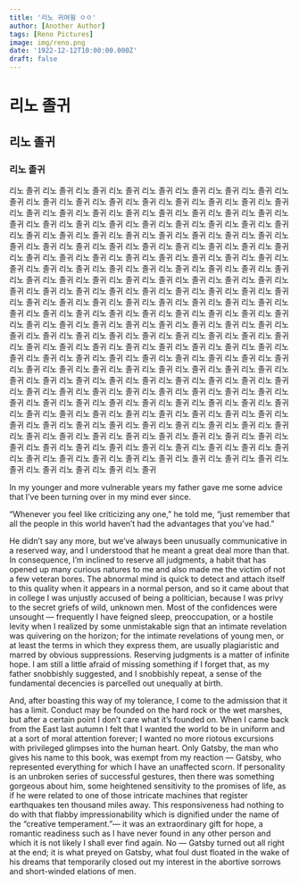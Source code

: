 ```yaml
---
title: '리노 귀여웡 ㅇㅇ'
author: [Another Author]
tags: [Reno Pictures]
image: img/reno.png
date: '1922-12-12T10:00:00.000Z'
draft: false
---
```


# 리노 졸귀 
## 리노 졸귀 
### 리노 졸귀 

리노 졸귀 리노 졸귀 리노 졸귀 리노 졸귀 리노 졸귀 리노 졸귀 리노 졸귀 리노 졸귀 리노 졸귀 리노 졸귀 리노 졸귀 리노 졸귀 리노 졸귀 리노 졸귀 리노 졸귀 리노 졸귀 리노 졸귀 리노 졸귀 리노 졸귀 리노 졸귀 리노 졸귀 리노 졸귀 리노 졸귀 리노 졸귀 리노 졸귀 리노 졸귀 리노 졸귀 리노 졸귀 리노 졸귀 리노 졸귀 리노 졸귀 리노 졸귀 리노 졸귀 리노 졸귀 리노 졸귀 리노 졸귀 리노 졸귀 리노 졸귀 리노 졸귀 리노 졸귀 리노 졸귀 리노 졸귀 리노 졸귀 리노 졸귀 리노 졸귀 리노 졸귀 리노 졸귀 리노 졸귀 리노 졸귀 리노 졸귀 리노 졸귀 리노 졸귀 리노 졸귀 리노 졸귀 리노 졸귀 리노 졸귀 리노 졸귀 리노 졸귀 리노 졸귀 리노 졸귀 리노 졸귀 리노 졸귀 리노 졸귀 리노 졸귀 리노 졸귀 리노 졸귀 리노 졸귀 리노 졸귀 리노 졸귀 리노 졸귀 리노 졸귀 리노 졸귀 리노 졸귀 리노 졸귀 리노 졸귀 리노 졸귀 리노 졸귀 리노 졸귀 리노 졸귀 리노 졸귀 리노 졸귀 리노 졸귀 리노 졸귀 리노 졸귀 리노 졸귀 리노 졸귀 리노 졸귀 리노 졸귀 리노 졸귀 리노 졸귀 리노 졸귀 리노 졸귀 리노 졸귀 리노 졸귀 리노 졸귀 리노 졸귀 리노 졸귀 리노 졸귀 리노 졸귀 리노 졸귀 리노 졸귀 리노 졸귀 리노 졸귀 리노 졸귀 리노 졸귀 리노 졸귀 리노 졸귀 리노 졸귀 리노 졸귀 리노 졸귀 리노 졸귀 리노 졸귀 리노 졸귀 리노 졸귀 리노 졸귀 리노 졸귀 리노 졸귀 리노 졸귀 리노 졸귀 리노 졸귀 리노 졸귀 리노 졸귀 리노 졸귀 리노 졸귀 리노 졸귀 리노 졸귀 리노 졸귀 리노 졸귀 리노 졸귀 리노 졸귀 리노 졸귀 리노 졸귀 리노 졸귀 리노 졸귀 리노 졸귀 리노 졸귀 리노 졸귀 리노 졸귀 리노 졸귀 리노 졸귀 리노 졸귀 리노 졸귀 리노 졸귀 리노 졸귀 리노 졸귀 리노 졸귀 리노 졸귀 리노 졸귀 리노 졸귀 리노 졸귀 리노 졸귀 리노 졸귀 리노 졸귀 리노 졸귀 리노 졸귀 리노 졸귀 리노 졸귀 리노 졸귀 리노 졸귀 리노 졸귀 리노 졸귀 리노 졸귀 리노 졸귀 리노 졸귀 리노 졸귀 리노 졸귀 리노 졸귀 리노 졸귀 리노 졸귀 리노 졸귀 리노 졸귀 리노 졸귀 리노 졸귀 리노 졸귀 리노 졸귀 리노 졸귀 리노 졸귀 리노 졸귀 리노 졸귀 리노 졸귀 리노 졸귀 리노 졸귀 리노 졸귀 리노 졸귀 리노 졸귀 리노 졸귀 리노 졸귀 리노 졸귀 리노 졸귀 리노 졸귀 리노 졸귀 리노 졸귀 리노 졸귀 리노 졸귀 리노 졸귀 리노 졸귀 리노 졸귀 리노 졸귀 리노 졸귀 리노 졸귀 리노 졸귀 리노 졸귀 리노 졸귀 리노 졸귀 리노 졸귀 리노 졸귀 리노 졸귀 리노 졸귀 리노 졸귀 리노 졸귀 리노 졸귀 리노 졸귀 리노 졸귀 리노 졸귀 리노 졸귀 리노 졸귀 리노 졸귀 

In my younger and more vulnerable years my father gave me some advice that I’ve been turning over in my mind ever since.

“Whenever you feel like criticizing any one,” he told me, “just remember that all the people in this world haven’t had the advantages that you’ve had.”

He didn’t say any more, but we’ve always been unusually communicative in a reserved way, and I understood that he meant a great deal more than that. In consequence, I’m inclined to reserve all judgments, a habit that has opened up many curious natures to me and also made me the victim of not a few veteran bores. The abnormal mind is quick to detect and attach itself to this quality when it appears in a normal person, and so it came about that in college I was unjustly accused of being a politician, because I was privy to the secret griefs of wild, unknown men. Most of the confidences were unsought — frequently I have feigned sleep, preoccupation, or a hostile levity when I realized by some unmistakable sign that an intimate revelation was quivering on the horizon; for the intimate revelations of young men, or at least the terms in which they express them, are usually plagiaristic and marred by obvious suppressions. Reserving judgments is a matter of infinite hope. I am still a little afraid of missing something if I forget that, as my father snobbishly suggested, and I snobbishly repeat, a sense of the fundamental decencies is parcelled out unequally at birth.

And, after boasting this way of my tolerance, I come to the admission that it has a limit. Conduct may be founded on the hard rock or the wet marshes, but after a certain point I don’t care what it’s founded on. When I came back from the East last autumn I felt that I wanted the world to be in uniform and at a sort of moral attention forever; I wanted no more riotous excursions with privileged glimpses into the human heart. Only Gatsby, the man who gives his name to this book, was exempt from my reaction — Gatsby, who represented everything for which I have an unaffected scorn. If personality is an unbroken series of successful gestures, then there was something gorgeous about him, some heightened sensitivity to the promises of life, as if he were related to one of those intricate machines that register earthquakes ten thousand miles away. This responsiveness had nothing to do with that flabby impressionability which is dignified under the name of the “creative temperament.”— it was an extraordinary gift for hope, a romantic readiness such as I have never found in any other person and which it is not likely I shall ever find again. No — Gatsby turned out all right at the end; it is what preyed on Gatsby, what foul dust floated in the wake of his dreams that temporarily closed out my interest in the abortive sorrows and short-winded elations of men.


